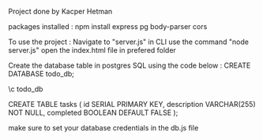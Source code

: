 Project done by Kacper Hetman

packages installed :
npm install express pg body-parser cors

To use the project :
Navigate to "server.js" in CLI
use the command "node server.js"
open the index.html file in prefered folder

Create the database table in postgres SQL using the code below :
CREATE DATABASE todo_db;

\c todo_db

CREATE TABLE tasks (
    id SERIAL PRIMARY KEY,
    description VARCHAR(255) NOT NULL,
    completed BOOLEAN DEFAULT FALSE
);

make sure to set your database credentials in the db.js file
